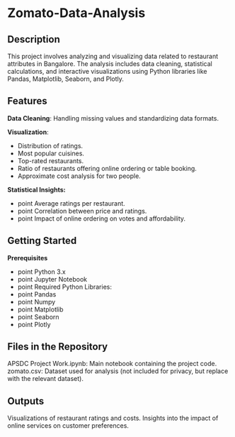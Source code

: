 # Zomato-Data-Analysis

## Description
This project involves analyzing and visualizing data related to restaurant attributes in Bangalore. The analysis includes data cleaning, statistical calculations, and interactive visualizations using Python libraries like Pandas, Matplotlib, Seaborn, and Plotly.

## Features
**Data Cleaning**: Handling missing values and standardizing data formats.

**Visualization**:
-  Distribution of ratings.
-  Most popular cuisines.
-  Top-rated restaurants.
-  Ratio of restaurants offering online ordering or table booking.
-  Approximate cost analysis for two people.

**Statistical Insights:**
- point Average ratings per restaurant.
- point Correlation between price and ratings.
- point Impact of online ordering on votes and affordability.

## Getting Started
**Prerequisites**
- point Python 3.x
- point Jupyter Notebook
- point Required Python Libraries:
- point Pandas
- point Numpy
- point Matplotlib
- point Seaborn
- point Plotly

## Files in the Repository
APSDC Project Work.ipynb: Main notebook containing the project code.
zomato.csv: Dataset used for analysis (not included for privacy, but replace with the relevant dataset).

## Outputs
Visualizations of restaurant ratings and costs.
Insights into the impact of online services on customer preferences.
